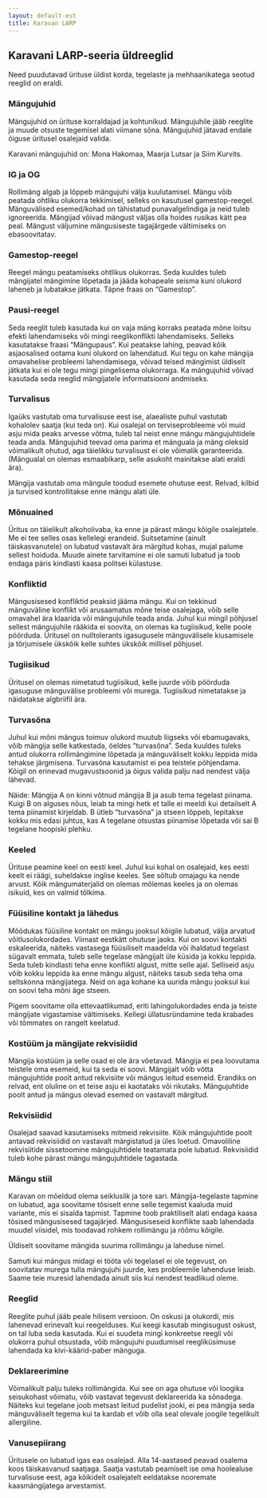 ```yaml
---
layout: default-est
title: Karavan LARP
---
```

## Karavani LARP-seeria üldreeglid 

Need puudutavad ürituse üldist korda, tegelaste ja mehhaanikatega seotud reeglid on eraldi. 

### Mängujuhid

Mängujuhid on ürituse korraldajad ja kohtunikud. Mängujuhile jääb reeglite ja muude otsuste tegemisel alati viimane sõna. Mängujuhid jätavad endale õiguse üritusel osalejaid valida. 

Karavani mängujuhid on: Mona Hakomaa, Maarja Lutsar ja Siim Kurvits. 

### IG ja OG 

Rollimäng algab ja lõppeb mängujuhi välja kuulutamisel. Mängu võib peatada ohtliku olukorra tekkimisel, selleks on kasutusel gamestop-reegel. Mänguvälised esemed/kohad on tähistatud punavalgelindiga ja neid tuleb ignoreerida. Mängijad võivad mängust väljas olla hoides rusikas kätt pea peal. Mängust väljumine mängusiseste tagajärgede vältimiseks on ebasoovitatav. 

### Gamestop-reegel

Reegel mängu peatamiseks ohtlikus olukorras. Seda kuuldes tuleb mängijatel mängimine lõpetada ja jääda kohapeale seisma kuni olukord laheneb ja lubatakse jätkata. Täpne fraas on “Gamestop”. 

### Pausi-reegel

Seda reeglit tuleb kasutada kui on vaja mäng korraks peatada mõne loitsu efekti lahendamiseks või mingi reeglikonflikti lahendamiseks. Selleks kasutatakse fraasi “Mängupaus”. Kui peatakse lahing, peavad kõik asjaosalised ootama kuni olukord on lahendatud. Kui tegu on kahe mängija omavahelise probleemi lahendamisega, võivad teised mängimist üldiselt jätkata kui ei ole tegu mingi pingelisema olukorraga. Ka mängujuhid võivad kasutada seda reeglid mängijatele informatsiooni andmiseks. 

### Turvalisus

Igaüks vastutab oma turvalisuse eest ise, alaealiste puhul vastutab kohalolev saatja (kui teda on).  Kui osalejal on terviseprobleeme või muid asju mida peaks arvesse võtma, tuleb tal neist enne mängu mängujuhtidele teada anda. Mängujuhid teevad oma parima et mänguala ja mäng oleksid võimalikult ohutud, aga täielikku turvalisust ei ole võimalik garanteerida. (Mängualal on olemas esmaabikarp, selle asukoht mainitakse alati eraldi ära).

Mängija vastutab oma mängule toodud esemete ohutuse eest. Relvad, kilbid ja turvised kontrollitakse enne mängu alati üle. 

### Mõnuained

Üritus on täielikult alkoholivaba, ka enne ja pärast mängu kõigile osalejatele. Me ei tee selles osas kellelegi erandeid. Suitsetamine (ainult täiskasvanutele) on lubatud vastavalt ära märgitud kohas, mujal palume sellest hoiduda. Muude ainete tarvitamine ei ole samuti lubatud ja toob endaga päris kindlasti kaasa politsei külastuse. 

### Konfliktid

Mängusisesed konfliktid peaksid jääma mängu. Kui on tekkinud mänguväline konflikt või arusaamatus mõne teise osalejaga, võib selle omavahel ära klaarida või mängujuhile teada anda. Juhul kui mingil põhjusel sellest mängujuhile rääkida ei soovita, on olemas ka tugiisikud, kelle poole pöörduda. Üritusel on nulltolerants igasugusele mänguvälisele kiusamisele ja tõrjumisele ükskõik kelle suhtes ükskõik millisel põhjusel. 

### Tugiisikud

Üritusel on olemas nimetatud tugiisikud, kelle juurde võib pöörduda igasuguse mänguvälise probleemi või murega. Tugiisikud nimetatakse ja näidatakse algbriifil ära. 

### Turvasõna

Juhul kui mõni mängus toimuv olukord muutub liigseks või ebamugavaks, võib mängija selle katkestada, öeldes “turvasõna”. Seda kuuldes tuleks antud olukorra rollimängimine lõpetada ja mänguväliselt kokku leppida mida tehakse järgmisena. Turvasõna kasutamist ei pea teistele põhjendama. Kõigil on erinevad mugavustsoonid ja õigus valida palju nad nendest välja lähevad.

Näide: Mängija A on kinni võtnud mängija B ja asub tema tegelast piinama. Kuigi B on alguses nõus, leiab ta mingi hetk et talle ei meeldi kui detailselt A tema piinamist kirjeldab. B ütleb “turvasõna” ja stseen lõppeb, lepitakse kokku mis edasi juhtus, kas A tegelane otsustas piinamise lõpetada või sai B tegelane hoopiski plehku. 

### Keeled

Ürituse peamine keel on eesti keel. Juhul kui kohal on osalejaid, kes eesti keelt ei räägi, suheldakse inglise keeles. See sõltub omajagu ka nende arvust. Kõik mängumaterjalid on olemas mõlemas keeles ja on olemas isikuid, kes on valmid tõlkima. 

### Füüsiline kontakt ja lähedus

Mõõdukas füüsiline kontakt on mängu jooksul kõigile lubatud, välja arvatud võitlusolukordades. Viimast eestkätt ohutuse jaoks. Kui on soovi kontakti eskaleerida, näiteks vastasega füüsiliselt maadelda või ihaldatud tegelast sügavalt emmata, tuleb selle tegelase mängijalt üle küsida ja kokku leppida. Seda tuleb kindlasti teha enne konflikti algust, mitte selle ajal. Selliseid asju võib kokku leppida ka enne mängu algust, näiteks tasub seda teha oma seltskonna mängijatega. Neid on aga kohane ka uurida mängu jooksul kui on soovi teha mõni äge stseen. 

Pigem soovitame olla ettevaatlikumad, eriti lahingolukordades enda ja teiste mängijate vigastamise vältimiseks. Kellegi üllatusründamine teda krabades või tõmmates on rangelt keelatud. 

### Kostüüm ja mängijate rekvisiidid

Mängija kostüüm ja selle osad ei ole ära võetavad. Mängija ei pea loovutama teistele oma esemeid, kui ta seda ei soovi. Mängijalt võib võtta mängujuhtide poolt antud rekvisiite või mängus leitud esemeid. Erandiks on relvad, ent oluline on et teise asju ei kaotataks või rikutaks. Mängujuhtide poolt antud ja mängus olevad esemed on vastavalt märgitud. 

### Rekvisiidid

Osalejad saavad kasutamiseks mitmeid rekvisiite. Kõik mängujuhtide poolt antavad rekvisiidid on vastavalt märgistatud ja üles loetud. Omavoliline rekvisiitide sissetoomine mängujuhtidele teatamata pole lubatud. Rekvisiidid tuleb kohe pärast mängu mängujuhtidele tagastada. 

### Mängu stiil

Karavan on mõeldud olema seikluslik ja tore sari. Mängija-tegelaste tapmine on lubatud, aga soovitame tõsiselt enne selle tegemist kaaluda muid variante, mis ei sisalda tapmist. Tapmine toob praktiliselt alati endaga kaasa tõsised mängusisesed tagajärjed. Mängusiseseid konflikte saab lahendada muudel viisidel, mis toodavad rohkem rollimängu ja rõõmu kõigile. 

Üldiselt soovitame mängida suurima rollimängu ja laheduse nimel. 

Samuti kui mängus midagi ei tööta või tegelasel ei ole tegevust, on soovitatav murega tulla mängujuhi juurde, kes probleemile lahenduse leiab. Saame teie muresid lahendada ainult siis kui nendest teadlikud oleme. 

### Reeglid

Reeglite puhul jääb peale hilisem versioon. On oskusi ja olukordi, mis lahenevad erinevalt kui reegelduses. Kui keegi kasutab mingisugust oskust, on tal luba seda kasutada. Kui ei suudeta mingi konkreetse reegli või olukorra puhul otsustada, võib mängujuhi puudumisel reegliküsimuse lahendada ka kivi-käärid-paber mänguga. 

### Deklareerimine

Võimalikult palju tuleks rollimängida. Kui see on aga ohutuse või loogika seisukohast võimatu, võib vastavat tegevust deklareerida ka sõnadega. Näiteks kui tegelane joob metsast leitud pudelist jooki, ei pea mängija seda mänguväliselt tegema kui ta kardab et võib olla seal olevale joogile tegelikult allergiline. 

### Vanusepiirang

Üritusele on lubatud igas eas osalejad. Alla 14-aastased peavad osalema koos täiskasvanud saatjaga. Saatja vastutab peamiselt ise oma hoolealuse turvalisuse eest, aga kõikidelt osalejatelt eeldatakse nooremate kaasmängijatega arvestamist.  
